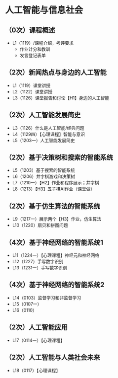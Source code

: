 # 人工智能与信息社会
## （0次）课程概述
 - L1（1119）/课程介绍，考评要求
   - 作业计分和教训
   - 发言登记表单
## （2次）新闻热点与身边的人工智能
 - L1（1119）课堂讲授
 - L2（1122）课堂讲授
 - L3（1126）课堂报告和讨论【H1】身边的人工智能

## （2次）人工智能发展简史
 - L3（1126）什么是人工智能/经典问题
 - L4（1129四）【心理课程】智能与意识
 - L5（1203一）人工智能发展简史
## （2次）基于决策树和搜索的智能系统
 - L5（1203）基于搜索的智能系统
 - L6（1206）井字棋游戏和决策树
 - L7（1210一）【H2】作业和程序展示；井字棋
 - L8（1213）【H3】五子棋AI作业（课堂做）
## （2次）基于仿生算法的智能系统
 - L9（1217一）展示两个【H3】作业，仿生算法
 - L10（1220）扇贝和拼图问题

## （4次）基于神经网络的智能系统1
 - L11（1224一）【心理课程】神经元和神经网络
 - L12（1227）手写数字识别
 - L13（1231一）手写数字识别

## （4次）基于神经网络的智能系统2
 - L14（0103）监督学习和非监督学习
 - L15（0107一）
 - L16（0110）

## （2次）人工智能应用
 - L17（0114一）【心理课程】

## （2次）人工智能与人类社会未来
 - L18（0117）【心理课程】